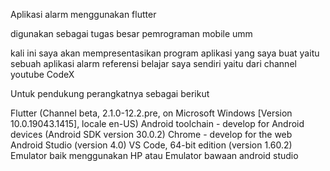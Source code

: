 Aplikasi alarm menggunakan flutter

digunakan sebagai tugas besar pemrograman mobile umm

kali ini saya akan mempresentasikan program aplikasi yang saya buat yaitu sebuah aplikasi alarm referensi belajar saya sendiri yaitu dari channel youtube CodeX

Untuk pendukung perangkatnya sebagai berikut

Flutter (Channel beta, 2.1.0-12.2.pre, on Microsoft Windows [Version 10.0.19043.1415], locale en-US)
Android toolchain - develop for Android devices (Android SDK version 30.0.2)
Chrome - develop for the web
Android Studio (version 4.0)
VS Code, 64-bit edition (version 1.60.2)
Emulator baik menggunakan HP atau Emulator bawaan android studio
